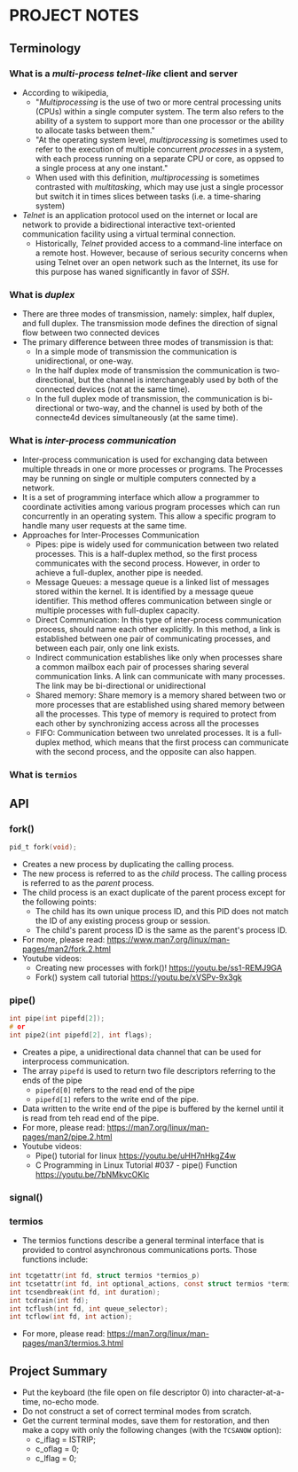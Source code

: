# PROJECT NOTES

## Terminology

### What is a *multi-process telnet-like* client and server

* According to wikipedia,
    * "*Multiprocessing* is the use of two or more central processing units (CPUs) within a single computer system. The term also refers to the ability of a system to support more than one processor or the ability to allocate tasks between them."
    * "At the operating system level, *multiprocessing* is sometimes used to refer to the execution of multiple concurrent *processes* in a system, with each process running on a separate CPU or core, as oppsed to a single process at any one instant."
    * When used with this definition, *multiprocessing* is sometimes contrasted with *multitasking*, which may use just a single processor but switch it in times slices between tasks (i.e. a time-sharing system)
* *Telnet* is an application protocol used on the internet or local are network to provide a bidirectional interactive text-oriented communication facility using a virtual terminal connection.
    * Historically, *Telnet* provided access to a command-line interface on a remote host. However, because of serious security concerns when using Telnet over an open network such as the Internet, its use for this purpose has waned significantly in favor of *SSH*.

### What is *duplex*

* There are three modes of transmission, namely: simplex, half duplex, and full duplex. The transmission mode defines the direction of signal flow between two connected devices
* The primary difference between three modes of transmission is that:
    * In a simple mode of transmission the communication is unidirectional, or one-way.
    * In the half duplex mode of transmission the communication is two-directional, but the channel is interchangeably used by both of the connected devices (not at the same time).
    * In the full duplex mode of transmission, the communication is bi-directional or two-way, and the channel is used by both of the connecte4d devices simultaneously (at the same time).

### What is *inter-process communication*

* Inter-process communication is used for exchanging data between multiple threads in one or more processes or programs. The Processes may be running on single or multiple computers connected by a network.
* It is a set of programming interface which allow a programmer to coordinate activities among various program processes which can run concurrently in an operating system. This allow a specific program to handle many user requests at the same time.
* Approaches for Inter-Processes Communication
	* Pipes: pipe is widely used for communication between two related processes. This is a half-duplex method, so the first process communicates with the second process. However, in order to achieve a full-duplex, another pipe is needed.
	* Message Queues: a message queue is a linked list of messages stored within the kernel. It is identified by a message queue identifier. This method offeres communication between single or multiple processes with full-duplex capacity.
	* Direct Communication: In this type of inter-process communication process, should name each other explicitly. In this method, a link is established between one pair of communicating processes, and between each pair, only one link exists.
	* Indirect communication establishes like only when processes share a common mailbox each pair of processes sharing several communication links. A link can communicate with many processes. The link may be bi-directional or unidirectional
	* Shared memory: Share memory is a memory shared between two or more processes that are established using shared memory between all the processes. This type of memory is required to protect from each other by synchronizing access across all the processes
	* FIFO: Communication between two unrelated processes. It is a full-duplex method, which means that the first process can communicate with the second process, and the opposite can also happen.

### What is `termios`

## API

### fork()

```c
pid_t fork(void);
```

* Creates a new process by duplicating the calling process.
* The new process is referred to as the *child* process. The calling process is referred to as the *parent* process.
* The child process is an exact duplicate of the parent process except for the following points:
	* The child has its own unique process ID, and this PID does not match the ID of any existing process group or session.
	* The child's parent process ID is the same as the parent's process ID.
* For more, please read: <https://www.man7.org/linux/man-pages/man2/fork.2.html>
* Youtube videos:
	* Creating new processes with fork()! <https://youtu.be/ss1-REMJ9GA>
	* Fork() system call tutorial <https://youtu.be/xVSPv-9x3gk>

### pipe()

```c
int pipe(int pipefd[2]);
# or
int pipe2(int pipefd[2], int flags);
```

* Creates a pipe, a unidirectional data channel that can be used for interprocess communication.
* The array `pipefd` is used to return two file descriptors referring to the ends of the pipe
	* `pipefd[0]` refers to the read end of the pipe
	* `pipefd[1]` refers to the write end of the pipe.
* Data written to the write end of the pipe is buffered by the kernel until it is read from teh read end of the pipe.
* For more, please read: <https://man7.org/linux/man-pages/man2/pipe.2.html>
* Youtube videos:
	* Pipe() tutorial for linux <https://youtu.be/uHH7nHkgZ4w>
	* C Programming in Linux Tutorial #037 - pipe() Function <https://youtu.be/7bNMkvcOKlc>

### signal()

### termios
* The termios functions describe a general terminal interface that is provided to control asynchronous communications ports. Those functions include:

```c
int tcgetattr(int fd, struct termios *termios_p)
int tcsetattr(int fd, int optional_actions, const struct termios *termios_p);
int tcsendbreak(int fd, int duration);
int tcdrain(int fd);
int tcflush(int fd, int queue_selector);
int tcflow(int fd, int action);		
```
* For more, please read: <https://man7.org/linux/man-pages/man3/termios.3.html>

## Project Summary
* Put the keyboard (the file open on file descriptor 0) into character-at-a-time, no-echo mode.
* Do not construct a set of correct terminal modes from scratch.
* Get the current terminal modes, save them for restoration, and then make a copy with only the following changes (with the `TCSANOW` option):
	* c_iflag = ISTRIP;
	* c_oflag = 0;
	* c_lflag = 0;